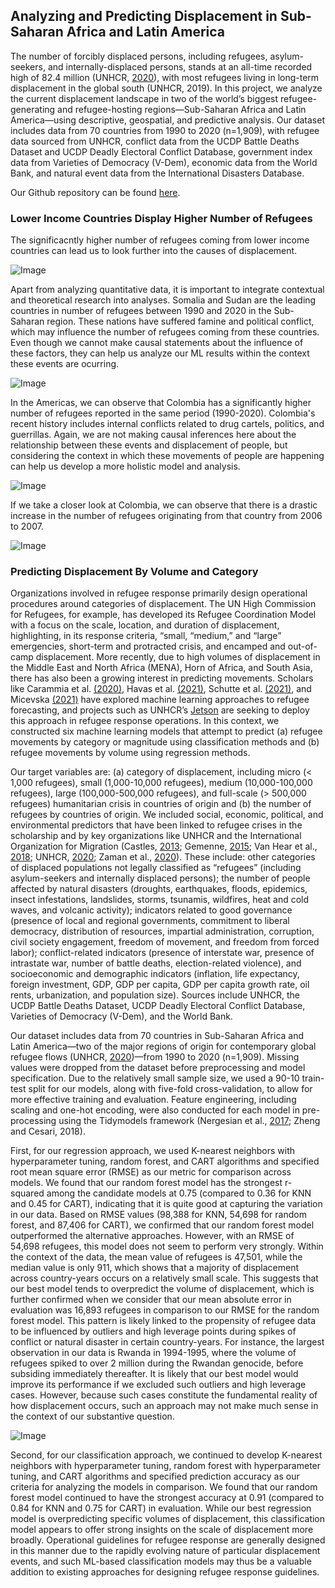 ## Analyzing and Predicting Displacement in Sub-Saharan Africa and Latin America

The number of forcibly displaced persons, including refugees, asylum-seekers, and internally-displaced persons,  stands at an all-time recorded high of 82.4 million (UNHCR, [2020](https://www.unhcr.org/60b638e37/unhcr-global-trends-2020)), with most refugees living in long-term displacement in the global south (UNHCR, 2019). In this project, we analyze the current displacement landscape in two of the world’s biggest refugee-generating and refugee-hosting regions—Sub-Saharan Africa and Latin America—using descriptive, geospatial, and predictive analysis. Our dataset includes data from 70 countries from 1990 to 2020 (n=1,909), with refugee data sourced from UNHCR, conflict data from the UCDP Battle Deaths Dataset and UCDP Deadly Electoral Conflict Database, government index data from Varieties of Democracy (V-Dem), economic data from the World Bank, and natural event data from the International Disasters Database.

Our Github repository can be found [here](https://github.com/aamitra/final_project.git). 


### Lower Income Countries Display Higher Number of Refugees

The significacntly higher number of refugees coming from lower income countries can lead us to look further into the causes of displacement.

![Image](https://github.com/aamitra/final_project/blob/main/refugees_income.png)


Apart from analyzing quantitative data, it is important to integrate contextual and theoretical research into analyses. Somalia and Sudan are the leading countries in number of refugees between 1990 and 2020 in the Sub-Saharan region. These nations have suffered famine and political conflict, which may influence the number of refugees coming from these countries. Even though we cannot make causal statements about the influence of these factors, they can help us analyze our ML results within the context these events are ocurring.

![Image](https://github.com/aamitra/final_project/blob/main/refugees_country_africa_2.png)

In the Americas, we can observe that Colombia has a significantly higher number of refugees reported in the same period (1990-2020). Colombia's recent history includes internal conflicts related to drug cartels, politics, and guerrillas. Again, we are not making causal inferences here about the relationship between these events and displacement of people, but considering the context in which these movements of people are happening can help us develop a more holistic model and analysis.

![Image](https://github.com/aamitra/final_project/blob/main/refugees_country_americas.png)

If we take a closer look at Colombia, we can observe that there is a drastic increase in the number of refugees originating from that country from 2006 to 2007.

![Image](https://github.com/aamitra/final_project/blob/main/refugees_colombia.png)

### Predicting Displacement By Volume and Category

Organizations involved in refugee response primarily design operational procedures around categories of displacement. The UN High Commission for Refugees, for example, has developed its Refugee Coordination Model with a focus on the scale, location, and duration of displacement, highlighting, in its response criteria, “small, “medium,” and “large” emergencies, short-term and protracted crisis, and encamped and out-of-camp displacement. More recently, due to high volumes of displacement in the Middle East and North Africa (MENA), Horn of Africa, and South Asia, there has also been a growing interest in predicting movements. Scholars like Carammia et al. [(2020)](https://arxiv.org/abs/2011.04348), Havas et al. [(2021)](https://www.mdpi.com/2220-9964/10/8/498), Schutte et al. [(2021)](https://www.nature.com/articles/s41467-021-22255-4), and Micevska [(2021)](https://www.sciencedirect.com/science/article/abs/pii/S0176268021000446) have explored machine learning approaches to refugee forecasting, and projects such as UNHCR’s [Jetson](https://jetson.unhcr.org/) are seeking to deploy this approach in refugee response operations. In this context, we constructed six machine learning models that attempt to predict (a) refugee movements by category or magnitude using classification methods and (b) refugee movements by volume using regression methods. 

Our target variables are: (a) category of displacement, including micro (< 1,000 refugees), small (1,000-10,000 refugees), medium (10,000-100,000 refugees), large (100,000-500,000 refugees), and full-scale (> 500,000 refugees) humanitarian crisis in countries of origin and (b) the number of refugees by countries of origin. We included social, economic, political, and environmental predictors that have been linked to refugee crises in the scholarship and by key organizations like UNHCR and the International Organization for Migration (Castles, [2013](https://www.tandfonline.com/doi/abs/10.1080/07256868.2013.781916); Gemenne, [2015](https://orbi.uliege.be/bitstream/2268/181286/1/One%20good%20reason%20to%20speak%20of%20'climate%20refugees'%20-%20FMR%2049.pdf); Van Hear et al., [2018](https://www.tandfonline.com/doi/abs/10.1080/1369183X.2017.1384135); UNHCR, [2020](https://www.unhcr.org/60b638e37/unhcr-global-trends-2020); Zaman et al., [2020](https://www.sciencedirect.com/science/article/pii/S2212420919317145)). These include: other categories of displaced populations not legally classified as “refugees” (including asylum-seekers and internally displaced persons); the number of people affected by natural disasters (droughts, earthquakes, floods, epidemics, insect infestations, landslides, storms, tsunamis, wildfires, heat and cold waves, and volcanic activity); indicators related to good governance (presence of local and regional governments, commitment to liberal democracy, distribution of resources, impartial administration, corruption, civil society engagement, freedom of movement, and freedom from forced labor); conflict-related indicators (presence of interstate war, presence of intrastate war, number of battle deaths, election-related violence), and socioeconomic and demographic indicators (inflation, life expectancy, foreign investment, GDP, GDP per capita, GDP per capita growth rate, oil rents, urbanization, and population size). Sources include UNHCR, the UCDP Battle Deaths Dataset, UCDP Deadly Electoral Conflict Database, Varieties of Democracy (V-Dem), and the World Bank.  

Our dataset includes data from 70 countries in Sub-Saharan Africa and Latin America—two of the major regions of origin for contemporary global refugee flows (UNHCR, [2020](https://www.unhcr.org/60b638e37/unhcr-global-trends-2020))—from 1990 to 2020 (n=1,909). Missing values were dropped from the dataset before preprocessing and model specification. Due to the relatively small sample size, we used a 90-10 train-test split for our models, along with five-fold cross-validation, to allow for more effective training and evaluation. Feature engineering, including scaling and one-hot encoding, were also conducted for each model in pre-processing using the Tidymodels framework (Nergesian et al., [2017](https://www.datascienceassn.org/sites/default/files/Learning_Feature_Engineering_for_Classification.pdf); Zheng and Cesari, 2018). 

First, for our regression approach, we used K-nearest neighbors with hyperparameter tuning, random forest, and CART algorithms and specified root mean square error (RMSE) as our metric for comparison across models. We found that our random forest model has the strongest r-squared among the candidate models at 0.75 (compared to 0.36 for KNN and 0.45 for CART), indicating that it is quite good at capturing the variation in our data. Based on RMSE values (98,388 for KNN, 54,698 for random forest, and 87,406 for CART), we confirmed that our random forest model outperformed the alternative approaches. However, with an RMSE of 54,698 refugees, this model does not seem to perform very strongly. Within the context of the data, the mean value of refugees is 47,501, while the median value is only 911, which shows that a majority of displacement across country-years occurs on a relatively small scale. This suggests that our best model tends to overpredict the volume of displacement, which is further confirmed when we consider that our mean absolute error in evaluation was 16,893 refugees in comparison to our RMSE for the random forest model. This pattern is likely linked to the propensity of refugee data to be influenced by outliers and high leverage points during spikes of conflict or natural disaster in certain country-years. For instance, the largest observation in our data is Rwanda in 1994-1995, where the volume of refugees spiked to over 2 million during the Rwandan genocide, before subsiding immediately thereafter. It is likely that our best model would improve its performance if we excluded such outliers and high leverage cases. However, because such cases constitute the fundamental reality of how displacement occurs, such an approach may not make much sense in the context of our substantive question.   

![Image](https://github.com/aamitra/final_project/blob/f58bd82170fe6b2015bc63ab90bdc7a1fddcff36/rmse.png)

Second, for our classification approach, we continued to develop K-nearest neighbors with hyperparameter tuning, random forest with hyperparameter tuning, and CART algorithms and specified prediction accuracy as our criteria for analyzing the models in comparison. We found that our random forest model continued to have the strongest accuracy at 0.91 (compared to 0.84 for KNN and 0.75 for CART) in evaluation. While our best regression model is overpredicting specific volumes of displacement, this classification model appears to offer strong insights on the scale of displacement more broadly. Operational guidelines for refugee response are generally designed in this manner due to the rapidly evolving nature of particular displacement events, and such ML-based classification models may thus be a valuable addition to existing approaches for designing refugee response guidelines.    
